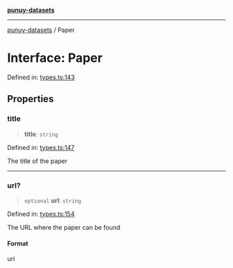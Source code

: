 [**punuy-datasets**](../README.md)

***

[punuy-datasets](../README.md) / Paper

# Interface: Paper

Defined in: [types.ts:143](https://github.com/andrefs/punuy-datasets/blob/10ed8e85fc91cbc32fd2176b01dda04dc3f5bb43/src/lib/types.ts#L143)

## Properties

### title

> **title**: `string`

Defined in: [types.ts:147](https://github.com/andrefs/punuy-datasets/blob/10ed8e85fc91cbc32fd2176b01dda04dc3f5bb43/src/lib/types.ts#L147)

The title of the paper

***

### url?

> `optional` **url**: `string`

Defined in: [types.ts:154](https://github.com/andrefs/punuy-datasets/blob/10ed8e85fc91cbc32fd2176b01dda04dc3f5bb43/src/lib/types.ts#L154)

The URL where the paper can be found

#### Format

uri
